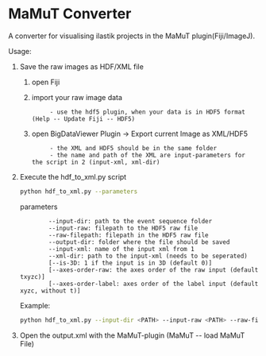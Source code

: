 # MaMuT Converter

A converter for visualising ilastik projects in the MaMuT plugin(Fiji/ImageJ). 

Usage:

1. Save the raw images as HDF/XML file

	1. open Fiji 
	2. import your raw image data 

				- use the hdf5 plugin, when your data is in HDF5 format (Help -- Update Fiji -- HDF5) 

	3. open BigDataViewer Plugin -> Export current Image as XML/HDF5

				- the XML and HDF5 should be in the same folder
				- the name and path of the XML are input-parameters for the script in 2 (input-xml, xml-dir)

2. Execute the hdf_to_xml.py script

	```bash 
	python hdf_to_xml.py --parameters
	``` 

	parameters
	```
			--input-dir: path to the event sequence folder 
			--input-raw: filepath to the HDF5 raw file 
			--raw-filepath: filepath in the HDF5 raw file
			--output-dir: folder where the file should be saved
			--input-xml: name of the input xml from 1 
			--xml-dir: path to the input-xml (needs to be seperated)
			[--is-3D: 1 if the input is in 3D (default 0)]
			[--axes-order-raw: the axes order of the raw input (default txyzc)]
			[--axes-order-label: axes order of the label input (default xyzc, without t)]
	```

	Example:
	```bash 
	python hdf_to_xml.py --input-dir <PATH> --input-raw <PATH> --raw-filepath <PATH> --input-xml <XML-NAME> --xml-dir <PATH> 
	``` 

3. Open the output.xml with the MaMuT-plugin (MaMuT -- load MaMuT File)